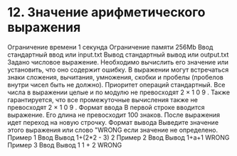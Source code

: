 # 12. Значение арифметического выражения
Ограничение времени	1 секунда
Ограничение памяти	256Mb
Ввод	стандартный ввод или input.txt
Вывод	стандартный вывод или output.txt
Задано числовое выражение. Необходимо вычислить его значение или установить, что оно содержит ошибку. В выражении могут встречаться знаки сложения, вычитания, умножения, скобки и пробелы (пробелов внутри чисел быть не должно). Приоритет операций стандартный. Все числа в выражении целые и по модулю не превосходят 
2
×
1
0
9
. Также гарантируется, что все промежуточные вычисления также не превосходят 
2
×
1
0
9
.
Формат ввода
В первой строке вводится выражение. Его длина не превосходит 100 знаков. После выражения идет переход на новую строчку.
Формат вывода
Выведите значение этого выражения или слово "WRONG если значение не определено.
Пример 1
Ввод	Вывод
1+(2*2 - 3)
2
Пример 2
Ввод	Вывод
1+a+1
WRONG
Пример 3
Ввод	Вывод
1 1 + 2
WRONG
